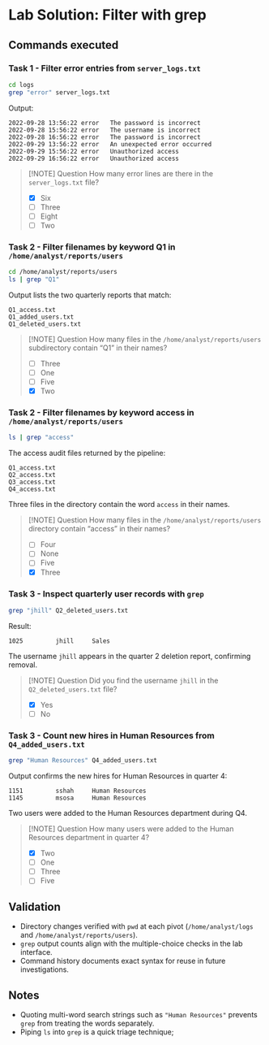 ﻿# Lab Solution: Filter with grep

<!-- GitHub strips <style> tags. Using callouts/details instead for highlighting. -->
## Commands executed

### Task 1 - Filter error entries from `server_logs.txt`

```bash
cd logs
grep "error" server_logs.txt
```

Output:

```plaintext
2022-09-28 13:56:22 error   The password is incorrect
2022-09-28 15:56:22 error   The username is incorrect
2022-09-28 16:56:22 error   The password is incorrect
2022-09-29 13:56:22 error   An unexpected error occurred
2022-09-29 15:56:22 error   Unauthorized access
2022-09-29 16:56:22 error   Unauthorized access
```

> [!NOTE] Question
> How many error lines are there in the `server_logs.txt` file?
> - [x] Six
> - [ ] Three
> - [ ] Eight
> - [ ] Two



### Task 2 - Filter filenames by keyword Q1 in `/home/analyst/reports/users`

```bash
cd /home/analyst/reports/users
ls | grep "Q1"
```

Output lists the two quarterly reports that match:

```plaintext
Q1_access.txt
Q1_added_users.txt
Q1_deleted_users.txt
```

> [!NOTE] Question
> How many files in the `/home/analyst/reports/users` subdirectory contain “Q1” in their names?
> - [ ] Three
> - [ ] One
> - [ ] Five
> - [x] Two

### Task 2 - Filter filenames by keyword access in `/home/analyst/reports/users`

```bash
ls | grep "access"
```

The access audit files returned by the pipeline:

```plaintext
Q1_access.txt
Q2_access.txt
Q3_access.txt
Q4_access.txt
```

Three files in the directory contain the word `access` in their names.

> [!NOTE] Question
> How many files in the `/home/analyst/reports/users` directory contain “access” in their names?
> - [ ] Four
> - [ ] None
> - [ ] Five
> - [x] Three

### Task 3 - Inspect quarterly user records with `grep`

```bash
grep "jhill" Q2_deleted_users.txt
```

Result:

```plaintext
1025         jhill     Sales
```

The username `jhill` appears in the quarter 2 deletion report, confirming removal.

> [!NOTE] Question
> Did you find the username `jhill` in the `Q2_deleted_users.txt` file?
> - [x] Yes
> - [ ] No

### Task 3 - Count new hires in Human Resources from `Q4_added_users.txt`

```bash
grep "Human Resources" Q4_added_users.txt
```

Output confirms the new hires for Human Resources in quarter 4:

```plaintext
1151         sshah     Human Resources
1145         msosa     Human Resources
```

Two users were added to the Human Resources department during Q4.

> [!NOTE] Question
> How many users were added to the Human Resources department in quarter 4?
> - [x] Two
> - [ ] One
> - [ ] Three
> - [ ] Five

## Validation

- Directory changes verified with `pwd` at each pivot (`/home/analyst/logs` and `/home/analyst/reports/users`).
- `grep` output counts align with the multiple-choice checks in the lab interface.
- Command history documents exact syntax for reuse in future investigations.

## Notes

- Quoting multi-word search strings such as `"Human Resources"` prevents `grep` from treating the words separately.
- Piping `ls` into `grep` is a quick triage technique; 
